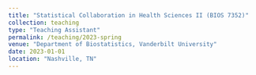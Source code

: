 ```yaml
---
title: "Statistical Collaboration in Health Sciences II (BIOS 7352)"
collection: teaching
type: "Teaching Assistant"
permalink: /teaching/2023-spring
venue: "Department of Biostatistics, Vanderbilt University"
date: 2023-01-01
location: "Nashville, TN"
---
```

